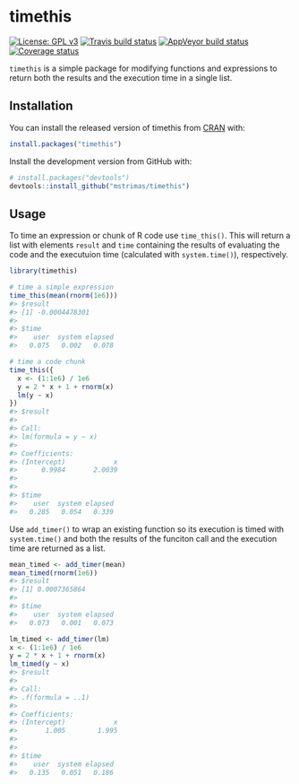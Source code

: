 
# timethis

[![License: GPL
v3](https://img.shields.io/badge/License-GPL%20v3-blue.svg)](http://www.gnu.org/licenses/gpl-3.0)
[![Travis build
status](https://travis-ci.org/mstrimas/timethis.svg?branch=master)](https://travis-ci.org/mstrimas/timethis)
[![AppVeyor build
status](https://ci.appveyor.com/api/projects/status/github/mstrimas/timethis?branch=master&svg=true)](https://ci.appveyor.com/project/mstrimas/timethis)
[![Coverage
status](https://codecov.io/gh/mstrimas/timethis/branch/master/graph/badge.svg)](https://codecov.io/github/mstrimas/timethis?branch=master)

`timethis` is a simple package for modifying functions and expressions
to return both the results and the execution time in a single list.

## Installation

You can install the released version of timethis from
[CRAN](https://CRAN.R-project.org) with:

``` r
install.packages("timethis")
```

Install the development version from GitHub with:

``` r
# install.packages("devtools")
devtools::install_github("mstrimas/timethis")
```

## Usage

To time an expression or chunk of R code use `time_this()`. This will
return a list with elements `result` and `time` containing the results
of evaluating the code and the executuion time (calculated with
`system.time()`), respectively.

``` r
library(timethis)

# time a simple expression
time_this(mean(rnorm(1e6)))
#> $result
#> [1] -0.0004478301
#> 
#> $time
#>    user  system elapsed 
#>   0.075   0.002   0.078

# time a code chunk
time_this({
  x <- (1:1e6) / 1e6
  y = 2 * x + 1 + rnorm(x)
  lm(y ~ x)
})
#> $result
#> 
#> Call:
#> lm(formula = y ~ x)
#> 
#> Coefficients:
#> (Intercept)            x  
#>      0.9984       2.0039  
#> 
#> 
#> $time
#>    user  system elapsed 
#>   0.285   0.054   0.339
```

Use `add_timer()` to wrap an existing function so its execution is timed
with `system.time()` and both the results of the funciton call and the
execution time are returned as a list.

``` r
mean_timed <- add_timer(mean)
mean_timed(rnorm(1e6))
#> $result
#> [1] 0.0007365864
#> 
#> $time
#>    user  system elapsed 
#>   0.073   0.001   0.073

lm_timed <- add_timer(lm)
x <- (1:1e6) / 1e6
y = 2 * x + 1 + rnorm(x)
lm_timed(y ~ x)
#> $result
#> 
#> Call:
#> .f(formula = ..1)
#> 
#> Coefficients:
#> (Intercept)            x  
#>       1.005        1.995  
#> 
#> 
#> $time
#>    user  system elapsed 
#>   0.135   0.051   0.186
```

